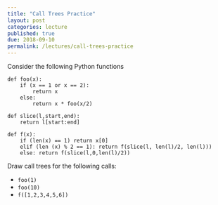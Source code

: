 ```yaml
---
title: "Call Trees Practice"
layout: post
categories: lecture
published: true
due: 2018-09-10
permalink: /lectures/call-trees-practice
---
```


Consider the following Python functions

```
def foo(x):
    if (x == 1 or x == 2):
        return x
    else:
        return x * foo(x/2)

def slice(l,start,end):
    return l[start:end]

def f(x):
    if (len(x) == 1) return x[0]
    elif (len (x) % 2 == 1): return f(slice(l, len(l)/2, len(l)))
    else: return f(slice(l,0,len(l)/2))
```

Draw call trees for the following calls:

- `foo(1)`
- `foo(10)`
- `f([1,2,3,4,5,6])`



